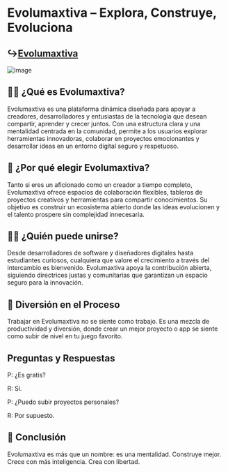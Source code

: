 # Evolumaxtiva – Explora, Construye, Evoluciona
## ↪[Evolumaxtiva](https://tinyurl.com/ywdx22dd)

![image](https://github.com/user-attachments/assets/49eb5de2-e4aa-446a-9b77-06793e059b90)

## 🙋‍♀️ ¿Qué es Evolumaxtiva?

Evolumaxtiva es una plataforma dinámica diseñada para apoyar a creadores, desarrolladores y entusiastas de la tecnología que desean compartir, aprender y crecer juntos. Con una estructura clara y una mentalidad centrada en la comunidad, permite a los usuarios explorar herramientas innovadoras, colaborar en proyectos emocionantes y desarrollar ideas en un entorno digital seguro y respetuoso.

## 🌈 ¿Por qué elegir Evolumaxtiva?

Tanto si eres un aficionado como un creador a tiempo completo, Evolumaxtiva ofrece espacios de colaboración flexibles, tableros de proyectos creativos y herramientas para compartir conocimientos. Su objetivo es construir un ecosistema abierto donde las ideas evolucionen y el talento prospere sin complejidad innecesaria.

## 👩‍💻 ¿Quién puede unirse?

Desde desarrolladores de software y diseñadores digitales hasta estudiantes curiosos, cualquiera que valore el crecimiento a través del intercambio es bienvenido. Evolumaxtiva apoya la contribución abierta, siguiendo directrices justas y comunitarias que garantizan un espacio seguro para la innovación.

## 🍿 Diversión en el Proceso

Trabajar en Evolumaxtiva no se siente como trabajo. Es una mezcla de productividad y diversión, donde crear un mejor proyecto o app se siente como subir de nivel en tu juego favorito.

## Preguntas y Respuestas

P: ¿Es gratis?

R: Sí.

P: ¿Puedo subir proyectos personales?

R: Por supuesto.

## 🧙 Conclusión

Evolumaxtiva es más que un nombre: es una mentalidad. Construye mejor. Crece con más inteligencia. Crea con libertad.
